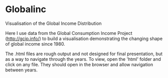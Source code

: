 # Globalinc
Visualisation of the Global Income Distribution

Here I use data from the Global Consumption Income Project (http://gcip.info/) to build a visualisation demonstrating
the changing shape of global income since 1980. 

The .html files are rough output and not designed for final presentation, but as a way to navigate through the years. To view, open the 'html' folder and click on any file. They should open in the browser and allow navigation between years.
